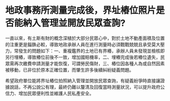 # 地政事務所測量完成後，界址樁位照片是否能納入管理並開放民眾查詢?

一直以來，有土斯有財的概念深植於大部分民眾心中，對於土地不動產面積及位置的注重更是錙銖必較，導致地政承辦人員在進行測量時必須戰戰兢兢且承受莫大壓力，常發生的問題如下：一、重複鑑界的土地已有界樁，承辦人員未發現並檢核即另行埋樁，導致樁位前後不一致，增加國賠機率，二、埋樁完成後若樁位遺失，民眾需再次繳費申請測量才能恢復，可謂勞民傷財，三、樁位因各種人為或自然因素被移動，已非位於原本正確位置，而肇生許多後續糾紛疑義問題。

希望政府單位能將界址樁位拍照納入管理並開放民眾查詢，有疑義紛爭時直接讓證據說話，不再公說公有理，最終仍難以釐清及回復當時測量狀況，可以提升政府公信力、增加民眾便利性並維護人民私產安全。
